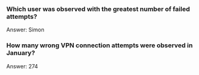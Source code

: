 ### Which user was observed with the greatest number of failed attempts?
Answer: Simon

### How many wrong VPN connection attempts were observed in January?
Answer: 274
